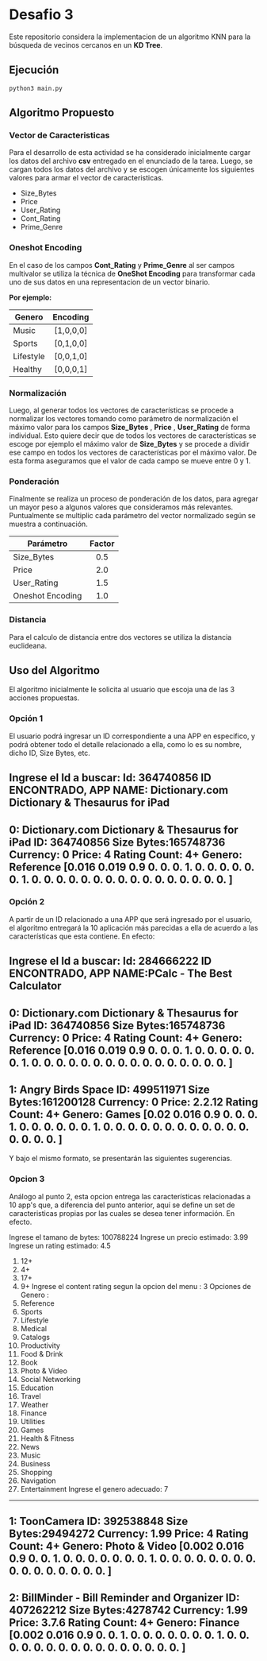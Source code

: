 # **Desafio 3**

Este repositorio considera la implementacion de un algoritmo KNN para la búsqueda de vecinos cercanos en un **KD Tree**.

## **Ejecución**
``` 
python3 main.py
```

## **Algoritmo Propuesto**

### **Vector de Caracteristicas**

Para el desarrollo de esta actividad se ha considerado inicialmente cargar los datos del archivo **csv** entregado en el enunciado de la tarea. Luego, se cargan todos los datos del archivo y se escogen únicamente los siguientes valores para armar el vector de caracteristicas.

- Size_Bytes
- Price
- User_Rating
- Cont_Rating
- Prime_Genre

### **Oneshot Encoding**

En el caso de los campos **Cont_Rating** y **Prime_Genre** al ser campos multivalor se utiliza la técnica de **OneShot Encoding** para transformar cada uno de sus datos en una representacion de un vector binario.

**Por ejemplo:**

| Genero |     Encoding      |
|----------|:-------------:|
| Music |  [1,0,0,0] |
| Sports |    [0,1,0,0]   |
| Lifestyle | [0,0,1,0]|
| Healthy | [0,0,0,1] |

### **Normalización**

Luego, al generar todos los vectores de características se procede a normalizar los vectores tomando como parámetro de normalización el máximo valor para los campos **Size_Bytes** , **Price** , **User_Rating** de forma individual. Esto quiere decir que de todos los vectores de características se escoge por ejemplo el máximo valor de **Size_Bytes** y se procede a dividir ese campo en todos los vectores de características por el máximo valor. De esta forma aseguramos que el valor de cada campo se mueve entre 0 y 1.

### **Ponderación**

Finalmente se realiza un proceso de ponderación de los datos, para agregar un mayor peso a algunos valores que consideramos más relevantes. Puntualmente se multiplic cada parámetro del vector normalizado según se muestra a continuación.


| Parámetro |     Factor      |
|----------|:-------------:|
| Size_Bytes |  0.5 |
| Price |    2.0   |
| User_Rating | 1.5|
| Oneshot Encoding | 1.0 |

### **Distancia**
Para el calculo de distancia entre dos vectores se utiliza la distancia euclideana.

## Uso del Algoritmo

El algoritmo inicialmente le solicita al usuario que escoja una de las 3 acciones propuestas. 

### Opción 1
El usuario podrá ingresar un ID correspondiente a una APP en especifico, y podrá obtener todo el detalle relacionado a ella, como lo es su nombre, dicho ID, Size Bytes, etc. 

Ingrese el Id a buscar:
Id: 364740856
ID ENCONTRADO, APP NAME: Dictionary.com Dictionary & Thesaurus for iPad
-------------------------------
0: Dictionary.com Dictionary & Thesaurus for iPad
ID: 364740856
Size Bytes:165748736
Currency: 0
Price: 4
Rating Count: 4+
Genero: Reference
[0.016 0.019 0.9   0.    0.    0.    1.    0.    0.    0.    0.    0.  0.    1.    0.    0.    0.    0.    0.    0.    0.    0.    0.    0.
 0.    0.    0.    0.    0.    0.   ]
-------------------------------


### Opción 2

A partir de un ID relacionado a una APP que será ingresado por el usuario, el algoritmo entregará la 10 aplicación más parecidas a ella de acuerdo a las características que esta contiene. En efecto:

Ingrese el Id a buscar:
Id: 284666222
ID ENCONTRADO, APP NAME:PCalc - The Best Calculator
-------------------------------
0: Dictionary.com Dictionary & Thesaurus for iPad
ID: 364740856
Size Bytes:165748736
Currency: 0
Price: 4
Rating Count: 4+
Genero: Reference
[0.016 0.019 0.9   0.    0.    0.    1.    0.    0.    0.    0.    0.  0.    1.    0.    0.    0.    0.    0.    0.    0.    0.    0.    0.
 0.    0.    0.    0.    0.    0.   ]
-------------------------------
1: Angry Birds Space
ID: 499511971
Size Bytes:161200128
Currency: 0
Price: 2.2.12
Rating Count: 4+
Genero: Games
[0.02  0.016 0.9   0.    0.    0.    1.    0.    0.    0.    0.    0.  0.    1.    0.    0.    0.    0.    0.    0.    0.    0.    0.    0.
 0.    0.    0.    0.    0.    0.   ]
-------------------------------
Y bajo el mismo formato, se presentarán las siguientes sugerencias.

### Opcion 3

Análogo al punto 2, esta opcion entrega las características relacionadas a 10 app's que, a diferencia del punto anterior, aquí se define un set de caracteristicas propias por las cuales se desea tener información. En efecto.


Ingrese el tamano de bytes: 100788224
Ingrese un precio estimado: 3.99
Ingrese un rating estimado: 4.5
1) 12+
2) 4+
3) 17+
4) 9+
Ingrese el content rating segun la opcion del menu : 3
Opciones de Genero :
1) Reference
2) Sports
3) Lifestyle
4) Medical
5) Catalogs
6) Productivity
7) Food & Drink
8) Book
9) Photo & Video
10) Social Networking
11) Education
12) Travel
13) Weather
14) Finance
15) Utilities
16) Games
17) Health & Fitness
18) News
19) Music
20) Business
21) Shopping
22) Navigation
23) Entertainment
Ingrese el genero adecuado: 7
-----------------------------------------
1: ToonCamera
ID: 392538848
Size Bytes:29494272
Currency: 1.99
Price: 4
Rating Count: 4+
Genero: Photo & Video
[0.002 0.016 0.9   0.    0.    1.    0.    0.    0.    0.    0.    0.  0.    1.    0.    0.    0.    0.    0.    0.    0.    0.    0.    0.
 0.    0.    0.    0.    0.    0.   ]
-------------------------------------
2: BillMinder - Bill Reminder and Organizer
ID: 407262212
Size Bytes:4278742
Currency: 1.99
Price: 3.7.6
Rating Count: 4+
Genero: Finance
[0.002 0.016 0.9   0.    0.    1.    0.    0.    0.    0.    0.    0.  0.    1.    0.    0.    0.    0.    0.    0.    0.    0.    0.    0.
 0.    0.    0.    0.    0.    0.   ]
-------------------------------------
